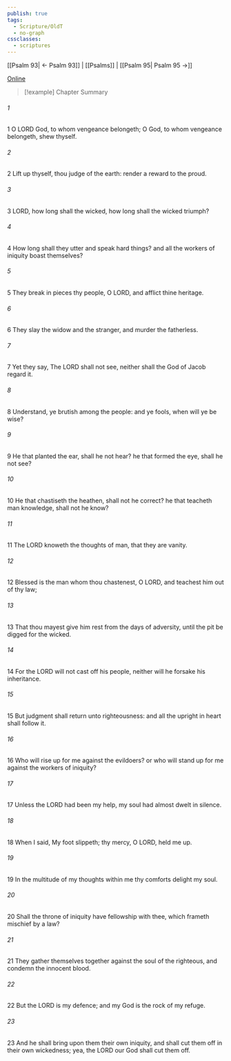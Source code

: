 ```yaml
---
publish: true
tags:
  - Scripture/OldT
  - no-graph
cssclasses:
  - scriptures
---
```

[[Psalm 93| ← Psalm 93]] | [[Psalms]] | [[Psalm 95| Psalm 95 →]]

[Online](https://churchofjesuschrist.org/study/scriptures/ot/ps/94?lang=eng)

>[!example] Chapter Summary
>
###### 1
1 O LORD God, to whom vengeance belongeth; O God, to whom vengeance belongeth, shew thyself.
###### 2
2 Lift up thyself, thou judge of the earth: render a reward to the proud.
###### 3
3 LORD, how long shall the wicked, how long shall the wicked triumph?
###### 4
4 How long shall they utter and speak hard things?  and all the workers of iniquity boast themselves?
###### 5
5 They break in pieces thy people, O LORD, and afflict thine heritage.
###### 6
6 They slay the widow and the stranger, and murder the fatherless.
###### 7
7 Yet they say, The LORD shall not see, neither shall the God of Jacob regard it.
###### 8
8 Understand, ye brutish among the people: and ye fools, when will ye be wise?
###### 9
9 He that planted the ear, shall he not hear?  he that formed the eye, shall he not see?
###### 10
10 He that chastiseth the heathen, shall not he correct?  he that teacheth man knowledge, shall not he know?
###### 11
11 The LORD knoweth the thoughts of man, that they are vanity.
###### 12
12 Blessed is the man whom thou chastenest, O LORD, and teachest him out of thy law;
###### 13
13 That thou mayest give him rest from the days of adversity, until the pit be digged for the wicked.
###### 14
14 For the LORD will not cast off his people, neither will he forsake his inheritance.
###### 15
15 But judgment shall return unto righteousness: and all the upright in heart shall follow it.
###### 16
16 Who will rise up for me against the evildoers?  or who will stand up for me against the workers of iniquity?
###### 17
17 Unless the LORD had been my help, my soul had almost dwelt in silence.
###### 18
18 When I said, My foot slippeth; thy mercy, O LORD, held me up.
###### 19
19 In the multitude of my thoughts within me thy comforts delight my soul.
###### 20
20 Shall the throne of iniquity have fellowship with thee, which frameth mischief by a law?
###### 21
21 They gather themselves together against the soul of the righteous, and condemn the innocent blood.
###### 22
22 But the LORD is my defence; and my God is the rock of my refuge.
###### 23
23 And he shall bring upon them their own iniquity, and shall cut them off in their own wickedness; yea, the LORD our God shall cut them off.



